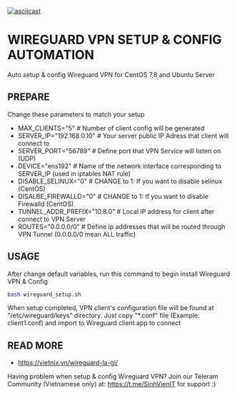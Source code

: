 
[![asciicast](https://asciinema.org/a/113463.png)](https://www.youtube.com/embed/n6OzFDZl-98)

# WIREGUARD VPN SETUP & CONFIG AUTOMATION

Auto setup & config Wireguard VPN for CentOS 7,8 and Ubuntu Server

## PREPARE
Change these parameters to match your setup

- MAX_CLIENTS="5" # Number of client config will be generated
- SERVER_IP="192.168.0.10" # Your server public IP Adress that client will connect to
- SERVER_PORT="56789" # Define port that VPN Service will listen on (UDP)
- DEVICE="ens192" # Name of the network interface corresponding to SERVER_IP (used in iptables NAT rule)
- DISABLE_SELINUX="0" # CHANGE to 1: If you want to disable selinux (CentOS)
- DISALBE_FIREWALLD="0" # CHANGE to 1: If you want to disable Firewalld (CentOS)
- TUNNEL_ADDR_PREFIX="10.8.0" # Local IP address for client after connect to VPN Server
- ROUTES="0.0.0.0/0" # Define ip addresses that will be routed through VPN Tunnel (0.0.0.0/0 mean ALL traffic)

## USAGE
After change default variables, run this command to begin install Wireguard VPN & Config

```bash
bash wireguard_setup.sh
```

When setup completed, VPN client's configuration file will be found at "/etc/wireguard/keys" directory. Just copy "*.conf" file (Example: client1.conf) and import to Wireguard client app to connect

## READ MORE
- https://vietnix.vn/wireguard-la-gi/

Having problem when setup & config Wireguard VPN? Join our Teleram Community (Vietnamese only) at: https://t.me/SinhVienIT for support :)
